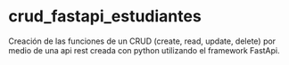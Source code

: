 # crud_fastapi_estudiantes
Creación de las funciones de un CRUD (create, read, update, delete) por medio de una api rest creada con python utilizando el framework FastApi.
